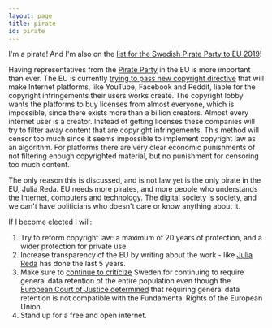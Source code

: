 ```yaml
---
layout: page
title: pirate
id: pirate
---
```


I'm a pirate! And I'm also on the [list for the Swedish Pirate Party to EU 2019](https://www.mynewsdesk.com/se/pressreleases/piratpartiet-presenterar-sin-kandidatlista-foer-europaparlamentsvalet-2019-2826209)!

Having representatives from the [Pirate Party](https://www.piratpartiet.se/) in the EU is more important than ever. The EU is currently [trying to pass new copyright directive](https://juliareda.eu/eu-copyright-reform/) that will make Internet platforms, like YouTube, Facebook and Reddit, liable for the copyright infringements their users works create. The copyright lobby wants the platforms to buy licenses from almost everyone, which is impossible, since there exists more than a billion creators. Almost every internet user is a creator. Instead of getting licenses these companies will try to filter away content that are copyright infringements. This method will censor too much since it seems impossible to implement copyright law as an algorithm. For platforms there are very clear economic punishments of not filtering enough copyrighted material, but no punishment for censoring too much content.

The only reason this is discussed, and is not law yet is the only pirate in the EU, Julia Reda. EU needs more pirates, and more people who understands the Internet, computers and technology. The digital society is society, and we can't have politicians who doesn't care or know anything about it.

If I become elected I will:
1. Try to reform copyright law: a maximum of 20 years of protection, and a wider protection for private use.
2. Increase transparency of the EU by writing about the work - like [Julia Reda](https://juliareda.eu) has done the last 5 years.
3. Make sure to [continue to criticize](https://computersweden.idg.se/2.2683/1.691385/datalagringsutredning) Sweden for continuing to require general data retention of the entire population even though the [European Court of Justice determined](http://curia.europa.eu/juris/document/document.jsf?text=&docid=186492&pageIndex=0&doclang=EN&mode=req&dir=&occ=first&part=1&cid=513449) that requiring general data retention is not compatible with the Fundamental Rights of the European Union.
4. Stand up for a free and open internet.
